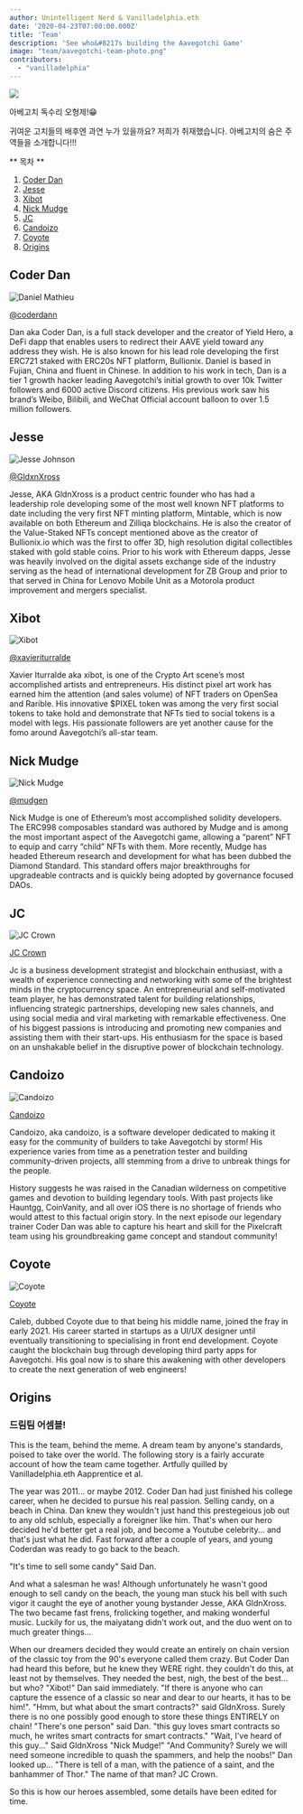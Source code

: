 ```yaml
---
author: Unintelligent Nerd & Vanilladelphia.eth
date: '2020-04-23T07:00:00.000Z'
title: 'Team'
description: 'See who&#8217s building the Aavegotchi Game'
image: "team/aavegotchi-team-photo.png"
contributors:
  - "vanilladelphia"
---
```



<div class="headerImageContainer">
<img class="headerImage" src="/team/aavegotchi-team-photo.png">
<p class="headerImageText">아베고치 독수리 오형제!😁</p>
</div>

귀여운 고치들의 배후엔 과연 누가 있을까요? 저희가 취재했습니다. 아베고치의 숨은 주역들을 소개합니다!!!

<div class="contentsBox">

** 목차 **

<ol>
<li><a href=#coder-dan>Coder Dan</a></li>
<li><a href=#jesse>Jesse</a></li>
<li><a href=#xibot>Xibot</a></li>
<li><a href=#nick-mudge>Nick Mudge</a></li>
<li><a href=#jc>JC</a></li>
<li><a href=#candoizo>Candoizo</a></li>
<li><a href=#coyote>Coyote</a></li>
<li><a href=#origins>Origins</a></li>
</ol>

</div>

## Coder Dan

<div class="leftImageContainer">
<img class="leftImage" src="/coderdan.jpg" alt = "Daniel Mathieu">
<p class="leftImageText"><a href="https://twitter.com/coderdannn">@coderdann</a></p>
</div>

Dan aka Coder Dan, is a full stack developer and the creator of Yield Hero, a DeFi dapp that enables users to redirect their AAVE yield toward any address they wish. He is also known for his lead role developing the first ERC721 staked with ERC20s NFT platform, Bullionix. Daniel is based in Fujian, China and fluent in Chinese. In addition to his work in tech, Dan is a tier 1 growth hacker leading Aavegotchi’s initial growth to over 10k Twitter followers and 6000 active Discord citizens. His previous work saw his brand’s Weibo, Bilibili, and WeChat Official account balloon to over 1.5 million followers.

## Jesse

<div class="leftFlexContainer">
<div class="leftImageContainer">
<img class="leftImage" src="/team/jesse-wizard-hat.png" alt = "Jesse Johnson">
<p class="leftImageText"><a href="https://twitter.com/gldnXross">@GldxnXross</a></p>
</div>

Jesse, AKA GldnXross is a product centric founder who has had a leadership role developing some of the most well known NFT platforms to date including the very first NFT minting platform, Mintable, which is now available on both Ethereum and Zilliqa blockchains. He is also the creator of the Value-Staked NFTs concept mentioned above as the creator of Bullionix.io which was the first to offer 3D, high resolution digital collectibles staked with gold stable coins. Prior to his work with Ethereum dapps, Jesse was heavily involved on the digital assets exchange side of the industry serving as the head of international development for ZB Group and prior to that served in China for Lenovo Mobile Unit as a Motorola product improvement and mergers specialist.

## Xibot

<div class="leftImageContainer">
<img class="leftImage" src="/team/xi-bot-spaceman.jpg" alt = "Xibot">
<p class="leftImageText"><a href="https://twitter.com/xavieriturralde">@xavieriturralde</a></p>
</div>

Xavier Iturralde aka xibot, is one of the Crypto Art scene’s most accomplished artists and entrepreneurs. His distinct pixel art work has earned him the attention (and sales volume) of NFT traders on OpenSea and Rarible. His innovative $PIXEL token was among the very first social tokens to take hold and demonstrate that NFTs tied to social tokens is a model with legs. His passionate followers are yet another cause for the fomo around Aavegotchi’s all-star team.

## Nick Mudge

<div class="leftImageContainer">
<img class="leftImage" src="/team/nick-mudge.jpg" alt = "Nick Mudge">
<p class="leftImageText"><a href="https://twitter.com/mudgen">@mudgen</a></p>
</div>

Nick Mudge is one of Ethereum’s most accomplished solidity developers. The ERC998 composables standard was authored by Mudge and is among the most important aspect of the Aavegotchi game, allowing a “parent” NFT to equip and carry “child” NFTs with them. More recently, Mudge has headed Ethereum research and development for what has been dubbed the Diamond Standard. This standard offers major breakthroughs for upgradeable contracts and is quickly being adopted by governance focused DAOs.

## JC

<div class="leftImageContainer">
<img class="leftImage" src="/team/jc-crown.jpg" alt = "JC Crown">
<p class="leftImageText"><a href="https://www.linkedin.com/in/jccrown">JC Crown</a></p>
</div>

Jc is a business development strategist and blockchain enthusiast, with a wealth of experience connecting and networking with some of the brightest minds in the cryptocurrency space. An entrepreneurial and self-motivated team player, he has demonstrated talent for building relationships, influencing strategic partnerships, developing new sales channels, and using social media and viral marketing with remarkable effectiveness. One of his biggest passions is introducing and promoting new companies and assisting them with their start-ups. His enthusiasm for the space is based on an unshakable belief in the disruptive power of blockchain technology.

## Candoizo

<div class="leftImageContainer">
<img class="leftImage" src="/team/candoizo.png" alt = "Candoizo">
<p class="leftImageText"><a href="https://twitter.com/candoizo">Candoizo</a></p>
</div>

Candoizo, aka candoizo, is a software developer dedicated to making it easy for the community of builders to take Aavegotchi by storm! His experience varies from time as a penetration tester and building community-driven projects, alll stemming from a drive to unbreak things for the people.

History suggests he was raised in the Canadian wilderness on competitive games and devotion to building legendary tools. With past projects like Hauntgg, CoinVanity, and all over iOS there is no shortage of friends who would attest to this factual origin story. In the next episode our legendary trainer Coder Dan was able to capture his heart and skill for the Pixelcraft team using his groundbreaking game concept and standout community!

## Coyote

<div class="leftImageContainer">
<img class="leftImage" src="/team/coyote.png" alt = "Coyote">
<p class="leftImageText"><a href="https://twitter.com/ccoyotedev">Coyote</a></p>
</div>
Caleb, dubbed Coyote due to that being his middle name, joined the fray in early 2021. His career started in startups as a UI/UX designer until eventually transitioning to specialising in front end development. Coyote caught the blockchain bug through developing third party apps for Aavegotchi. His goal now is to share this awakening with other developers to create the next generation of web engineers!

## Origins

### 드림팀 어셈블!
This is the team, behind the meme.  A dream team by anyone's standards, poised to take over the world. The following story is a fairly accurate account of how the team came together.  Artfully quilled by Vanilladelphia.eth Aapprentice et al.

The year was 2011... or maybe 2012.  Coder Dan had just finished his college career, when he decided to pursue his real passion.  Selling candy, on a beach in China.  Dan knew they wouldn't just hand this prestegeious job out to any old schlub, especially a foreigner like him.  That's when our hero decided he'd better get a real job, and become a Youtube celebrity... and that's just what he did.  Fast forward after a couple of years, and young Coderdan was ready to go back to the beach.

"It's time to sell some candy" Said Dan.

And what a salesman he was!  Although unfortunately he wasn't good enough to sell candy on the beach, the young man stuck his bell with such vigor it caught the eye of another young bystander Jesse, AKA GldnXross.  The two became fast frens, frolicking together, and making wonderful music.  Luckily for us, the maiyatang didn't work out, and the duo went on to much greater things...

When our dreamers decided they would create an entirely on chain version of the classic toy from the 90's everyone called them crazy.  But Coder Dan had heard this before, but he knew they WERE right.  they couldn't do this, at least not by themselves.  They needed the best, nigh, the best of the best... but who?  "Xibot!" Dan said immediately.  "If there is anyone who can capture the essence of a classic so near and dear to our hearts, it has to be him!".  "Hmm, but what about the smart contracts?" said GldnXross.  Surely there is no one possibly good enough to store these things ENTIRELY on chain! "There's one person" said Dan. "this guy loves smart contracts so much, he writes smart contracts for smart contracts."  "Wait, I've heard of this guy..." Said GldnXross "Nick Mudge!"  "And Community? Surely we will need someone incredible to quash the spammers, and help the noobs!"  Dan looked up... "There is tell of a man, with the patience of a saint, and the banhammer of Thor." The name of that man? JC Crown.

So this is how our heroes assembled, some details have been edited for time.

